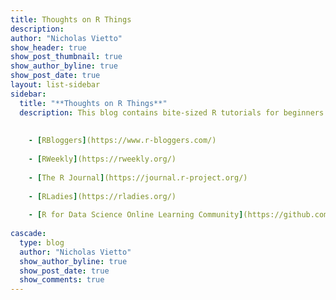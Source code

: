 ```yaml
---
title: Thoughts on R Things
description: 
author: "Nicholas Vietto"
show_header: true
show_post_thumbnail: true
show_author_byline: true
show_post_date: true
layout: list-sidebar
sidebar: 
  title: "**Thoughts on R Things**"
  description: This blog contains bite-sized R tutorials for beginners. I've also added additional links for R resources below.
  
  
    - [RBloggers](https://www.r-bloggers.com/) 
    
    - [RWeekly](https://rweekly.org/)  
    
    - [The R Journal](https://journal.r-project.org/)  
    
    - [RLadies](https://rladies.org/)  
    
    - [R for Data Science Online Learning Community](https://github.com/rfordatascience)  
    
cascade:
  type: blog
  author: "Nicholas Vietto"
  show_author_byline: true
  show_post_date: true
  show_comments: true
---
```



